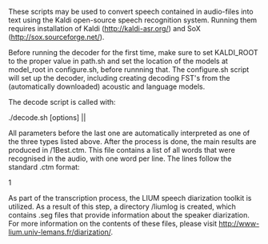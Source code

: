 These scripts may be used to convert speech contained in audio-files into text using the Kaldi open-source speech 
recognition system. Running them requires installation of Kaldi (http://kaldi-asr.org/) and SoX (http://sox.sourceforge.net/).

Before running the decoder for the first time, make sure to set KALDI_ROOT to the proper value in path.sh and set the 
location of the models at model_root in configure.sh, before runnning that. The configure.sh script will set up the 
decoder, including creating decoding FST's from the (automatically downloaded) acoustic and language models.

The decode script is called with:

./decode.sh [options] <speech-dir>|<speech-file>|<txt-file containing list of source material> <output-dir>

All parameters before the last one are automatically interpreted as one of the three types listed above. 
After the process is done, the main results are produced in <output-dir>/1Best.ctm. This file contains a list of all
words that were recognised in the audio, with one word per line. The lines follow the standard .ctm format:

<source file> 1 <start time> <duration> <word hypothesis> <posterior probability> 

As part of the transcription process, the LIUM speech diarization toolkit is utilized. As a result of this step, a directory 
<output-dir>/liumlog is created, which contains .seg files that provide information about the speaker diarization. For more
information on the contents of these files, please visit http://www-lium.univ-lemans.fr/diarization/.
